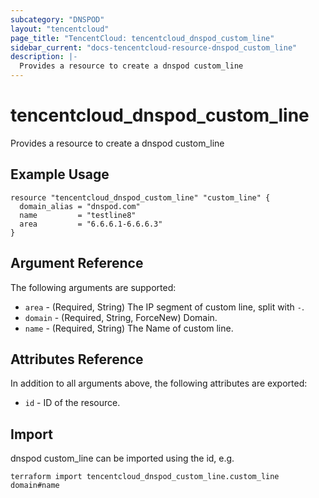 ```yaml
---
subcategory: "DNSPOD"
layout: "tencentcloud"
page_title: "TencentCloud: tencentcloud_dnspod_custom_line"
sidebar_current: "docs-tencentcloud-resource-dnspod_custom_line"
description: |-
  Provides a resource to create a dnspod custom_line
---
```


# tencentcloud_dnspod_custom_line

Provides a resource to create a dnspod custom_line

## Example Usage

```hcl
resource "tencentcloud_dnspod_custom_line" "custom_line" {
  domain_alias = "dnspod.com"
  name         = "testline8"
  area         = "6.6.6.1-6.6.6.3"
}
```

## Argument Reference

The following arguments are supported:

* `area` - (Required, String) The IP segment of custom line, split with `-`.
* `domain` - (Required, String, ForceNew) Domain.
* `name` - (Required, String) The Name of custom line.

## Attributes Reference

In addition to all arguments above, the following attributes are exported:

* `id` - ID of the resource.



## Import

dnspod custom_line can be imported using the id, e.g.

```
terraform import tencentcloud_dnspod_custom_line.custom_line domain#name
```

